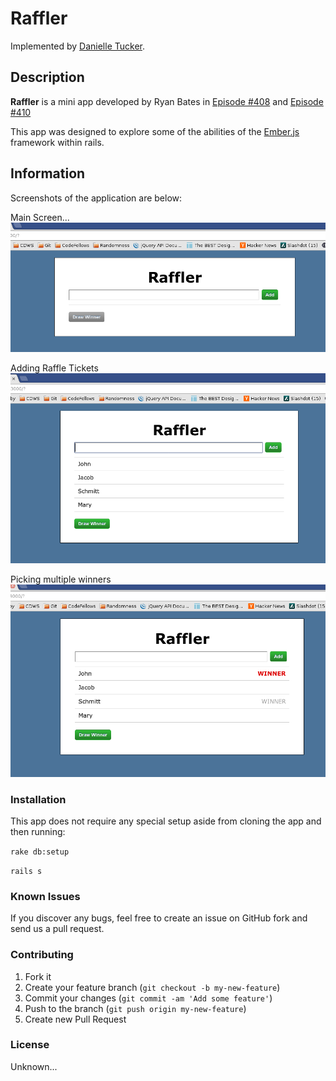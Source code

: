 # Raffler

Implemented by [Danielle Tucker](http://www.linkedin.com/in/dqtucker/).

## Description
**Raffler** is a mini app developed by Ryan Bates in [Episode #408](http://railscasts.com/episodes/408-ember-part-1) and [Episode #410](http://railscasts.com/episodes/410-ember-part-2)

This app was designed to explore some of the abilities of the [Ember.js](http://emberjs.com/) framework within rails.

## Information

Screenshots of the application are below:

Main Screen...
![First Screen](lib/assets/images/first_screen.png)

Adding Raffle Tickets
![Add Raffle Users](lib/assets/images/adding_users.png)

Picking multiple winners
![Completed Response](lib/assets/images/pick_winners.png)

### Installation
This app does not require any special setup aside from cloning the app and then running:

`rake db:setup`

`rails s`

### Known Issues

If you discover any bugs, feel free to create an issue on GitHub fork and
send us a pull request.

### Contributing

1. Fork it
2. Create your feature branch (`git checkout -b my-new-feature`)
3. Commit your changes (`git commit -am 'Add some feature'`)
4. Push to the branch (`git push origin my-new-feature`)
5. Create new Pull Request

### License

Unknown...

